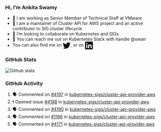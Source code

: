 ### Hi, I’m Ankita Swamy

- 💼 I am working as Senior Member of Technical Staff at VMware
- 👀 I am a maintainer of Cluster API for AWS project and an active contributor to SIG cluster lifecycle
- 💞️ I’m looking to collaborate on Kubernetes and SIGs
- 💬 You can reach me out on Kubernetes Slack with handle @swan
- You can also find me on <a href="https://twitter.com/SwamyAnkita" target="blank"><img align="center" src="https://raw.githubusercontent.com/Ankitasw/Ankitasw/master/svg/twitter.svg" alt="Ankitasw" height="25" width="25" color="#1DA1f2" /></a>, or on <a href="https://www.linkedin.com/in/Ankitaswamy/" target="blank"><img align="center" src="https://raw.githubusercontent.com/Ankitasw/Ankitasw/master/svg/linkedin.svg" alt="Ankitasw" height="25" width="25" /></a>

### GitHub Stats
![Github stats](https://github-readme-stats.vercel.app/api?username=Ankitasw&count_private=true&show_icons=true&theme=tokyonight)

### GitHub Activity 
<!--START_SECTION:activity-->
1. 🗣 Commented on [#4197](https://github.com/kubernetes-sigs/cluster-api-provider-aws/issues/4197) in [kubernetes-sigs/cluster-api-provider-aws](https://github.com/kubernetes-sigs/cluster-api-provider-aws)
2. ❗️ Opened issue [#4198](https://github.com/kubernetes-sigs/cluster-api-provider-aws/issues/4198) in [kubernetes-sigs/cluster-api-provider-aws](https://github.com/kubernetes-sigs/cluster-api-provider-aws)
3. 🗣 Commented on [#4190](https://github.com/kubernetes-sigs/cluster-api-provider-aws/issues/4190) in [kubernetes-sigs/cluster-api-provider-aws](https://github.com/kubernetes-sigs/cluster-api-provider-aws)
4. 🗣 Commented on [#1166](https://github.com/kubernetes-sigs/cluster-api-provider-aws/issues/1166) in [kubernetes-sigs/cluster-api-provider-aws](https://github.com/kubernetes-sigs/cluster-api-provider-aws)
5. 🗣 Commented on [#4171](https://github.com/kubernetes-sigs/cluster-api-provider-aws/issues/4171) in [kubernetes-sigs/cluster-api-provider-aws](https://github.com/kubernetes-sigs/cluster-api-provider-aws)
<!--END_SECTION:activity-->
